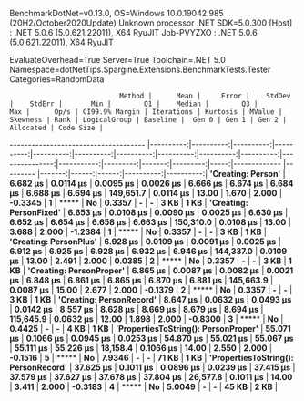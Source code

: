 
BenchmarkDotNet=v0.13.0, OS=Windows 10.0.19042.985 (20H2/October2020Update)
Unknown processor
.NET SDK=5.0.300
  [Host]     : .NET 5.0.6 (5.0.621.22011), X64 RyuJIT
  Job-PVYZXO : .NET 5.0.6 (5.0.621.22011), X64 RyuJIT

EvaluateOverhead=True  Server=True  Toolchain=.NET 5.0  
Namespace=dotNetTips.Spargine.Extensions.BenchmarkTests.Tester  Categories=RandomData  

                               Method |      Mean |     Error |    StdDev |    StdErr |       Min |        Q1 |    Median |        Q3 |       Max |      Op/s | CI99.9% Margin | Iterations | Kurtosis | MValue | Skewness | Rank | LogicalGroup | Baseline |  Gen 0 | Gen 1 | Gen 2 | Allocated | Code Size |
------------------------------------- |----------:|----------:|----------:|----------:|----------:|----------:|----------:|----------:|----------:|----------:|---------------:|-----------:|---------:|-------:|---------:|-----:|------------- |--------- |-------:|------:|------:|----------:|----------:|
                   **'Creating: Person'** |  **6.682 μs** | **0.0114 μs** | **0.0095 μs** | **0.0026 μs** |  **6.666 μs** |  **6.674 μs** |  **6.684 μs** |  **6.688 μs** |  **6.694 μs** | **149,651.7** |      **0.0114 μs** |      **13.00** |    **1.670** |  **2.000** |  **-0.3345** |    **1** |            ***** |       **No** | **0.3357** |     **-** |     **-** |      **3 KB** |      **1 KB** |
              **'Creating: PersonFixed'** |  **6.653 μs** | **0.0108 μs** | **0.0090 μs** | **0.0025 μs** |  **6.630 μs** |  **6.652 μs** |  **6.654 μs** |  **6.658 μs** |  **6.663 μs** | **150,310.0** |      **0.0108 μs** |      **13.00** |    **3.688** |  **2.000** |  **-1.2384** |    **1** |            ***** |       **No** | **0.3357** |     **-** |     **-** |      **3 KB** |      **1 KB** |
               **'Creating: PersonPlus'** |  **6.928 μs** | **0.0109 μs** | **0.0091 μs** | **0.0025 μs** |  **6.912 μs** |  **6.925 μs** |  **6.928 μs** |  **6.932 μs** |  **6.946 μs** | **144,337.0** |      **0.0109 μs** |      **13.00** |    **2.491** |  **2.000** |   **0.0385** |    **2** |            ***** |       **No** | **0.3357** |     **-** |     **-** |      **3 KB** |      **1 KB** |
             **'Creating: PersonProper'** |  **6.865 μs** | **0.0087 μs** | **0.0082 μs** | **0.0021 μs** |  **6.848 μs** |  **6.861 μs** |  **6.865 μs** |  **6.870 μs** |  **6.881 μs** | **145,663.9** |      **0.0087 μs** |      **15.00** |    **2.677** |  **2.000** |  **-0.1379** |    **2** |            ***** |       **No** | **0.3357** |     **-** |     **-** |      **3 KB** |      **1 KB** |
             **'Creating: PersonRecord'** |  **8.647 μs** | **0.0632 μs** | **0.0493 μs** | **0.0142 μs** |  **8.557 μs** |  **8.628 μs** |  **8.669 μs** |  **8.679 μs** |  **8.694 μs** | **115,645.9** |      **0.0632 μs** |      **12.00** |    **1.898** |  **2.000** |  **-0.8300** |    **3** |            ***** |       **No** | **0.4425** |     **-** |     **-** |      **4 KB** |      **1 KB** |
 **'PropertiesToString(): PersonProper'** | **55.071 μs** | **0.1066 μs** | **0.0945 μs** | **0.0253 μs** | **54.870 μs** | **55.021 μs** | **55.067 μs** | **55.111 μs** | **55.226 μs** |  **18,158.4** |      **0.1066 μs** |      **14.00** |    **2.550** |  **2.000** |  **-0.1516** |    **5** |            ***** |       **No** | **7.9346** |     **-** |     **-** |     **71 KB** |      **1 KB** |
 **'PropertiesToString(): PersonRecord'** | **37.625 μs** | **0.1011 μs** | **0.0896 μs** | **0.0239 μs** | **37.415 μs** | **37.579 μs** | **37.627 μs** | **37.678 μs** | **37.804 μs** |  **26,577.8** |      **0.1011 μs** |      **14.00** |    **3.411** |  **2.000** |  **-0.3183** |    **4** |            ***** |       **No** | **5.0049** |     **-** |     **-** |     **45 KB** |      **2 KB** |
